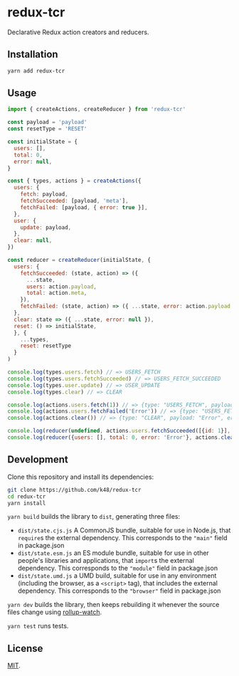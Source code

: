 # redux-tcr

Declarative Redux action creators and reducers.

## Installation

```bash
yarn add redux-tcr
```

## Usage


```js
import { createActions, createReducer } from 'redux-tcr'

const payload = 'payload'
const resetType = 'RESET'

const initialState = {
  users: [],
  total: 0,
  error: null,
}

const { types, actions } = createActions({
  users: {
    fetch: payload,
    fetchSucceeded: [payload, 'meta'],
    fetchFailed: [payload, { error: true }],
  },
  user: {
    update: payload,
  },
  clear: null,
})

const reducer = createReducer(initialState, {
  users: {
    fetchSucceeded: (state, action) => ({
      ...state,
      users: action.payload,
      total: action.meta,
    }),
    fetchFailed: (state, action) => ({ ...state, error: action.payload }),
  },
  clear: state => ({ ...state, error: null }),
  reset: () => initialState,
  }, {
    ...types,
    reset: resetType
  }
)

console.log(types.users.fetch) // => USERS_FETCH
console.log(types.users.fetchSucceeded) // => USERS_FETCH_SUCCEEDED
console.log(types.user.update) // => USER_UPDATE
console.log(types.clear) // => CLEAR

console.log(actions.users.fetch(1)) // => {type: "USERS_FETCH", payload: 1}
console.log(actions.users.fetchFailed('Error')) // => {type: "USERS_FETCH_FAILED", payload: "Error", error: true}
console.log(actions.clear()) // => {type: "CLEAR", payload: "Error", error: true}

console.log(reducer(undefined, actions.users.fetchSucceeded([{id: 1}], 1))) // => {users: [{id: 1}], total: 1, error: null}
console.log(reducer({users: [], total: 0, error: 'Error'}, actions.clear())) // => {users: [], total: 0, error: null}

```

## Development

Clone this repository and install its dependencies:

```bash
git clone https://github.com/k48/redux-tcr
cd redux-tcr
yarn install
```

`yarn build` builds the library to `dist`, generating three files:

* `dist/state.cjs.js`
    A CommonJS bundle, suitable for use in Node.js, that `require`s the external dependency. This corresponds to the `"main"` field in package.json
* `dist/state.esm.js`
    an ES module bundle, suitable for use in other people's libraries and applications, that `import`s the external dependency. This corresponds to the `"module"` field in package.json
* `dist/state.umd.js`
    a UMD build, suitable for use in any environment (including the browser, as a `<script>` tag), that includes the external dependency. This corresponds to the `"browser"` field in package.json

`yarn dev` builds the library, then keeps rebuilding it whenever the source files change using [rollup-watch](https://github.com/rollup/rollup-watch).

`yarn test` runs tests.

## License

[MIT](LICENSE).
